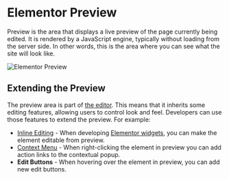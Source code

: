 # Elementor Preview

<Badge type="tip" vertical="top" text="Elementor Core" /> <Badge type="warning" vertical="top" text="Basic" />

Preview is the area that displays a live preview of the page currently being edited. It is rendered by a JavaScript engine, typically without loading from the server side. In other words, this is the area where you can see what the site will look like.

![Elementor Preview](./assets/img/elementor-preview.png)

## Extending the Preview

The preview area is part of [the editor](./editor/elementor-editor). This means that it inherits some editing features, allowing users to control look and feel. Developers can use those features to extend the preview. For example:

* [Inline Editing](./widgets/rendering-inline-editing) - When developing [Elementor widgets](./widgets/), you can make the element editable from preview.
* [Context Menu](./context-menu/) - When right-clicking the element in preview you can add action links to the contextual popup.
* **Edit Buttons** - When hovering over the element in preview, you can add new edit buttons.
